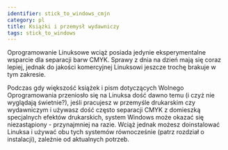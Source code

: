 ```yaml
---
identifier: stick_to_windows_cmjn
category: pl
title: Książki i przemysł wydawniczy
tags: stick_to_windows
---
```


Oprogramowanie Linuksowe wciąż posiada jedynie eksperymentalne wsparcie
dla separacji barw CMYK. Sprawy z dnia na dzień mają się coraz lepiej, jednak
do jakości komercyjnej Linuksowi jeszcze trochę brakuje w tym zakresie.

Podczas gdy większość książek i pism dotyczących Wolnego Oprogramowania
przeniosło się na Linuksa dość dawno temu (i czyż nie wyglądają świetnie?),
jeśli pracujesz w przemyśle drukarskim czy wydawniczym i używasz dość często
separacji CMYK z domieszką specjalnych efektów drukarskich, system Windows może
okazać się niezastąpiony - przynajmniej na razie. Wciąż jednak możesz
doinstalować Linuksa i używać obu tych systemów równocześnie (patrz rozdział
o instalacji), zależnie od aktualnych potrzeb.

